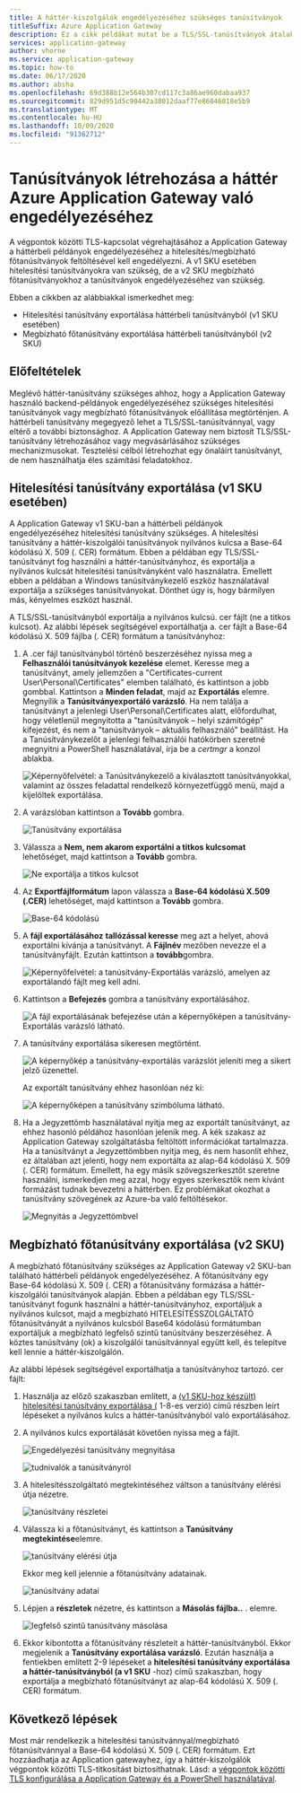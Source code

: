 ```yaml
---
title: A háttér-kiszolgálók engedélyezéséhez szükséges tanúsítványok
titleSuffix: Azure Application Gateway
description: Ez a cikk példákat mutat be a TLS/SSL-tanúsítványok átalakítására a hitelesítési tanúsítványra és az Azure-beli backend-példányok engedélyezéséhez szükséges megbízható főtanúsítványra. Application Gateway
services: application-gateway
author: vhorne
ms.service: application-gateway
ms.topic: how-to
ms.date: 06/17/2020
ms.author: absha
ms.openlocfilehash: 69d388b12e564b307cd117c3a86ae960dabaa937
ms.sourcegitcommit: 829d951d5c90442a38012daaf77e86046018e5b9
ms.translationtype: MT
ms.contentlocale: hu-HU
ms.lasthandoff: 10/09/2020
ms.locfileid: "91362712"
---
```

# <a name="create-certificates-to-allow-the-backend-with-azure-application-gateway"></a>Tanúsítványok létrehozása a háttér Azure Application Gateway való engedélyezéséhez

A végpontok közötti TLS-kapcsolat végrehajtásához a Application Gateway a háttérbeli példányok engedélyezéséhez a hitelesítés/megbízható főtanúsítványok feltöltésével kell engedélyezni. A v1 SKU esetében hitelesítési tanúsítványokra van szükség, de a v2 SKU megbízható főtanúsítványokhoz a tanúsítványok engedélyezéséhez van szükség.

Ebben a cikkben az alábbiakkal ismerkedhet meg:


- Hitelesítési tanúsítvány exportálása háttérbeli tanúsítványból (v1 SKU esetében)
- Megbízható főtanúsítvány exportálása háttérbeli tanúsítványból (v2 SKU)

## <a name="prerequisites"></a>Előfeltételek

Meglévő háttér-tanúsítvány szükséges ahhoz, hogy a Application Gateway használó backend-példányok engedélyezéséhez szükséges hitelesítési tanúsítványok vagy megbízható főtanúsítványok előállítása megtörténjen. A háttérbeli tanúsítvány megegyező lehet a TLS/SSL-tanúsítvánnyal, vagy eltérő a további biztonsághoz. A Application Gateway nem biztosít TLS/SSL-tanúsítvány létrehozásához vagy megvásárlásához szükséges mechanizmusokat. Tesztelési célból létrehozhat egy önaláírt tanúsítványt, de nem használhatja éles számítási feladatokhoz. 

## <a name="export-authentication-certificate-for-v1-sku"></a>Hitelesítési tanúsítvány exportálása (v1 SKU esetében)

A Application Gateway v1 SKU-ban a háttérbeli példányok engedélyezéséhez hitelesítési tanúsítvány szükséges. A hitelesítési tanúsítvány a háttér-kiszolgálói tanúsítványok nyilvános kulcsa a Base-64 kódolású X. 509 (. CER) formátum. Ebben a példában egy TLS/SSL-tanúsítványt fog használni a háttér-tanúsítványhoz, és exportálja a nyilvános kulcsát hitelesítési tanúsítványként való használatra. Emellett ebben a példában a Windows tanúsítványkezelő eszköz használatával exportálja a szükséges tanúsítványokat. Dönthet úgy is, hogy bármilyen más, kényelmes eszközt használ.

A TLS/SSL-tanúsítványból exportálja a nyilvános kulcsú. cer fájlt (ne a titkos kulcsot). Az alábbi lépések segítségével exportálhatja a. cer fájlt a Base-64 kódolású X. 509 fájlba (. CER) formátum a tanúsítványhoz:

1. A .cer fájl tanúsítványból történő beszerzéséhez nyissa meg a **Felhasználói tanúsítványok kezelése** elemet. Keresse meg a tanúsítványt, amely jellemzően a "Certificates-current User\Personal\Certificates" elemben található, és kattintson a jobb gombbal. Kattintson a **Minden feladat**, majd az **Exportálás** elemre. Megnyílik a **Tanúsítványexportáló varázsló**. Ha nem találja a tanúsítványt a jelenlegi User\Personal\Certificates alatt, előfordulhat, hogy véletlenül megnyitotta a "tanúsítványok – helyi számítógép" kifejezést, és nem a "tanúsítványok – aktuális felhasználó" beállítást. Ha a Tanúsítványkezelőt a jelenlegi felhasználói hatókörben szeretné megnyitni a PowerShell használatával, írja be a *certmgr* a konzol ablakba.

   ![Képernyőfelvétel: a Tanúsítványkezelő a kiválasztott tanúsítványokkal, valamint az összes feladattal rendelkező környezetfüggő menü, majd a kijelöltek exportálása.](./media/certificates-for-backend-authentication/export.png)

2. A varázslóban kattintson a **Tovább** gombra.

   ![Tanúsítvány exportálása](./media/certificates-for-backend-authentication/exportwizard.png)

3. Válassza a **Nem, nem akarom exportálni a titkos kulcsomat** lehetőséget, majd kattintson a **Tovább** gombra.

   ![Ne exportálja a titkos kulcsot](./media/certificates-for-backend-authentication/notprivatekey.png)

4. Az **Exportfájlformátum** lapon válassza a **Base-64 kódolású X.509 (.CER)** lehetőséget, majd kattintson a **Tovább** gombra.

   ![Base-64 kódolású](./media/certificates-for-backend-authentication/base64.png)

5. A **fájl exportálásához** **tallózással keresse** meg azt a helyet, ahová exportálni kívánja a tanúsítványt. A **Fájlnév** mezőben nevezze el a tanúsítványfájlt. Ezután kattintson a **tovább**gombra.

   ![Képernyőfelvétel: a tanúsítvány-Exportálás varázsló, amelyen az exportálandó fájlt meg kell adni.](./media/certificates-for-backend-authentication/browse.png)

6. Kattintson a **Befejezés** gombra a tanúsítvány exportálásához.

   ![A fájl exportálásának befejezése után a képernyőképen a tanúsítvány-Exportálás varázsló látható.](./media/certificates-for-backend-authentication/finish.png)

7. A tanúsítvány exportálása sikeresen megtörtént.

   ![A képernyőkép a tanúsítvány-exportálás varázslót jeleníti meg a sikert jelző üzenettel.](./media/certificates-for-backend-authentication/success.png)

   Az exportált tanúsítvány ehhez hasonlóan néz ki:

   ![A képernyőképen a tanúsítvány szimbóluma látható.](./media/certificates-for-backend-authentication/exported.png)

8. Ha a Jegyzettömb használatával nyitja meg az exportált tanúsítványt, az ehhez hasonló példához hasonlóan jelenik meg. A kék szakasz az Application Gateway szolgáltatásba feltöltött információkat tartalmazza. Ha a tanúsítványt a Jegyzettömbben nyitja meg, és nem hasonlít ehhez, ez általában azt jelenti, hogy nem exportálta az alap-64 kódolású X. 509 (. CER) formátum. Emellett, ha egy másik szövegszerkesztőt szeretne használni, ismerkedjen meg azzal, hogy egyes szerkesztők nem kívánt formázást tudnak bevezetni a háttérben. Ez problémákat okozhat a tanúsítvány szövegének az Azure-ba való feltöltésekor.

   ![Megnyitás a Jegyzettömbvel](./media/certificates-for-backend-authentication/format.png)

## <a name="export-trusted-root-certificate-for-v2-sku"></a>Megbízható főtanúsítvány exportálása (v2 SKU)

A megbízható főtanúsítvány szükséges az Application Gateway v2 SKU-ban található háttérbeli példányok engedélyezéséhez. A főtanúsítvány egy Base-64 kódolású X. 509 (. CER) a főtanúsítvány formázása a háttér-kiszolgálói tanúsítványok alapján. Ebben a példában egy TLS/SSL-tanúsítványt fogunk használni a háttér-tanúsítványhoz, exportáljuk a nyilvános kulcsot, majd a megbízható HITELESÍTÉSSZOLGÁLTATÓ főtanúsítványát a nyilvános kulcsból Base64 kódolású formátumban exportáljuk a megbízható legfelső szintű tanúsítvány beszerzéséhez. A köztes tanúsítvány (ok) a kiszolgálói tanúsítvánnyal együtt kell, és telepítve kell lennie a háttér-kiszolgálón.

Az alábbi lépések segítségével exportálhatja a tanúsítványhoz tartozó. cer fájlt:

1. Használja az előző szakaszban említett, a [(v1 SKU-hoz készült) hitelesítési tanúsítvány exportálása (](#export-authentication-certificate-for-v1-sku) 1-8-es verzió) című részben leírt lépéseket a nyilvános kulcs a háttér-tanúsítványból való exportálásához.

2. A nyilvános kulcs exportálását követően nyissa meg a fájlt.

   ![Engedélyezési tanúsítvány megnyitása](./media/certificates-for-backend-authentication/openAuthcert.png)

   ![tudnivalók a tanúsítványról](./media/certificates-for-backend-authentication/general.png)

3. A hitelesítésszolgáltató megtekintéséhez váltson a tanúsítvány elérési útja nézetre.

   ![tanúsítvány részletei](./media/certificates-for-backend-authentication/certdetails.png)

4. Válassza ki a főtanúsítványt, és kattintson a **Tanúsítvány megtekintése**elemre.

   ![tanúsítvány elérési útja](./media/certificates-for-backend-authentication/rootcert.png)

   Ekkor meg kell jelennie a főtanúsítvány adatainak.

   ![tanúsítvány adatai](./media/certificates-for-backend-authentication/rootcertdetails.png)

5. Lépjen a **részletek** nézetre, és kattintson a **Másolás fájlba..** . elemre.

   ![legfelső szintű tanúsítvány másolása](./media/certificates-for-backend-authentication/rootcertcopytofile.png)

6. Ekkor kibontotta a főtanúsítvány részleteit a háttér-tanúsítványból. Ekkor megjelenik a **Tanúsítvány exportálása varázsló**. Ezután használja a fentiekben említett 2-9 lépéseket a **hitelesítési tanúsítvány exportálása a háttér-tanúsítványból (a v1 SKU** -hoz) című szakaszban, hogy exportálja a megbízható főtanúsítványt az alap-64 kódolású X. 509 (. CER) formátum.

## <a name="next-steps"></a>Következő lépések

Most már rendelkezik a hitelesítési tanúsítvánnyal/megbízható főtanúsítvánnyal a Base-64 kódolású X. 509 (. CER) formátum. Ezt hozzáadhatja az Application gatewayhez, így a háttér-kiszolgálók végpontok közötti TLS-titkosítást biztosíthatnak. Lásd: a [végpontok közötti TLS konfigurálása a Application Gateway és a PowerShell használatával](https://docs.microsoft.com/azure/application-gateway/application-gateway-end-to-end-ssl-powershell).

